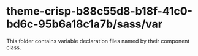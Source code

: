 # theme-crisp-b88c55d8-b18f-41c0-bd6c-95b6a18c1a7b/sass/var

This folder contains variable declaration files named by their component class.
